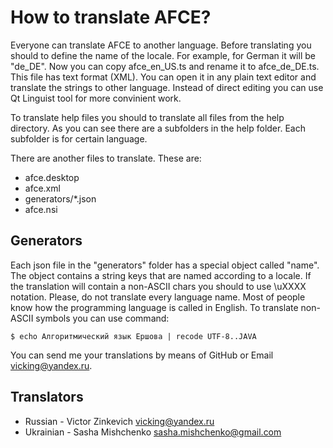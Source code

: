 How to translate AFCE?
======================

Everyone can translate AFCE to another language. Before translating you should to define the name of the locale. For example, for German it will be "de_DE". Now you can copy afce_en_US.ts and rename it to afce_de_DE.ts. This file has text format (XML). You can open it in any plain text editor and translate the strings to other language. Instead of direct editing you can use Qt Linguist tool for more convinient work.

To translate help files you should to translate all files from the help directory. As you can see there are a subfolders in the help folder. Each subfolder is for certain language.

There are another files to translate. These are:
* afce.desktop
* afce.xml
* generators/*.json
* afce.nsi

Generators
----------------
Each json file in the "generators" folder has a special object called "name". The object contains a string keys that are named according to a locale. If the translation will contain a non-ASCII chars you should to use \uXXXX notation. Please, do not translate every language name. Most of people know how the programming language is called in English. 
To translate non-ASCII symbols you can use command:

`$ echo Алгоритмический язык Ершова | recode UTF-8..JAVA`

You can send me your translations by means of GitHub or Email <vicking@yandex.ru>.

Translators
-----------

* Russian - Victor Zinkevich <vicking@yandex.ru>
* Ukrainian - Sasha Mishchenko <sasha.mishchenko@gmail.com>

